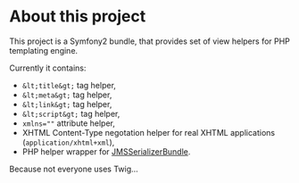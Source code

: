 <!---
# This file is part of the ChillDev ViewHelpers bundle.
#
# @author Rafał Wrzeszcz <rafal.wrzeszcz@wrzasq.pl>
# @copyright 2012 © by Rafał Wrzeszcz - Wrzasq.pl.
# @version 0.1.0
# @since 0.0.1
# @package ChillDev\Bundle\ViewHelpersBundle
-->

# About this project

This project is a Symfony2 bundle, that provides set of view helpers for PHP templating engine.

Currently it contains:

-   `&lt;title&gt;` tag helper,
-   `&lt;meta&gt;` tag helper,
-   `&lt;link&gt;` tag helper,
-   `&lt;script&gt;` tag helper,
-   `xmlns=""` attribute helper,
-   XHTML Content-Type negotation helper for real XHTML applications (`application/xhtml+xml`),
-   PHP helper wrapper for [JMSSerializerBundle](https://github.com/schmittjoh/JMSSerializerBundle).

Because not everyone uses Twig…
